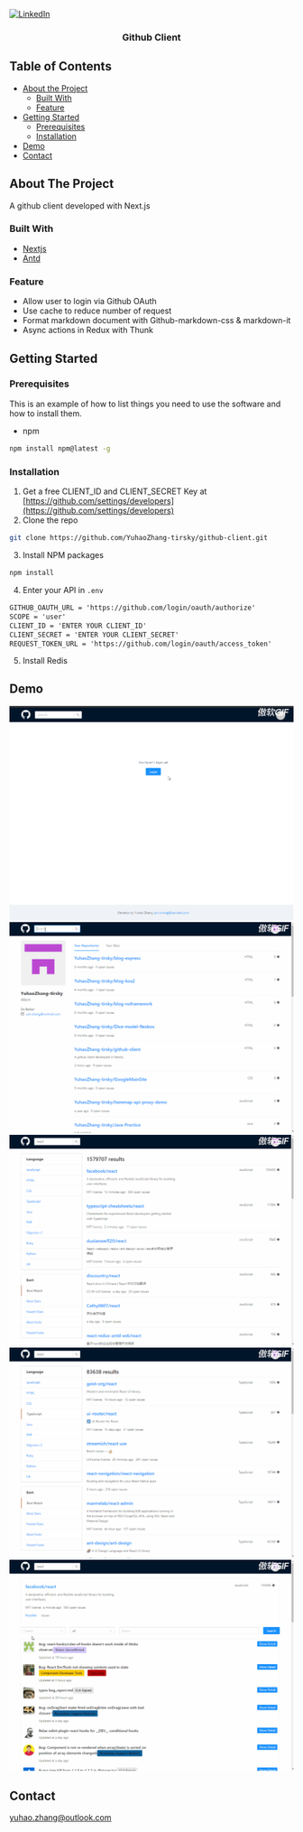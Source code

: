 [![LinkedIn][linkedin-shield]][linkedin-url]

<h3 align="center">Github Client</h3>

## Table of Contents

* [About the Project](#about-the-project)
  * [Built With](#built-with)
  * [Feature](#feature)
* [Getting Started](#getting-started)
  * [Prerequisites](#prerequisites)
  * [Installation](#installation)
* [Demo](#demo)
* [Contact](#contact)

## About The Project
A github client developed with Next.js

### Built With
* [Nextjs](https://https://nextjs.org/)
* [Antd](https://https://ant.design/)

### Feature
* Allow user to login via Github OAuth
* Use cache to reduce number of request
* Format markdown document with Github-markdown-css & markdown-it
* Async actions in Redux with Thunk

## Getting Started

### Prerequisites

This is an example of how to list things you need to use the software and how to install them.
* npm
```sh
npm install npm@latest -g
```

### Installation

1. Get a free CLIENT_ID and CLIENT_SECRET Key at [https://github.com/settings/developers](https://github.com/settings/developers)
2. Clone the repo
```sh
git clone https://github.com/YuhaoZhang-tirsky/github-client.git
```
3. Install NPM packages
```sh
npm install
```
4. Enter your API in `.env`
```JS
GITHUB_OAUTH_URL = 'https://github.com/login/oauth/authorize'
SCOPE = 'user'
CLIENT_ID = 'ENTER YOUR CLIENT_ID'
CLIENT_SECRET = 'ENTER YOUR CLIENT_SECRET'
REQUEST_TOKEN_URL = 'https://github.com/login/oauth/access_token'
```
5. Install Redis

## Demo
![Product Login Screen Shot][login-screenshot]
![Product Search Screen Shot][search-screenshot]
![Product Sort Search Screen Shot][search-sort-screenshot]
![Product Readme Issue Screen Shot][readme-issue-screenshot]
![Product Sort Issue Screen Shot][issue-search-screenshot]

## Contact
yuhao.zhang@outlook.com

<!-- MARKDOWN LINKS & IMAGES -->
<!-- https://www.markdownguide.org/basic-syntax/#reference-style-links -->
[linkedin-shield]: https://img.shields.io/badge/-LinkedIn-black.svg?style=flat-square&logo=linkedin&colorB=555
[linkedin-url]: https://www.linkedin.com/in/yuhao-zhang-fullstack
[product-screenshot]: images/screenshot.png
[login-screenshot]: readmeImage/login.gif
[search-screenshot]: readmeImage/search.gif
[search-sort-screenshot]: readmeImage/search-sort.gif
[readme-issue-screenshot]: readmeImage/readme-issue.gif
[issue-search-screenshot]: readmeImage/issue-search.gif
